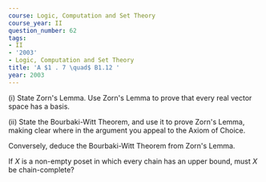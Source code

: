 ```yaml
---
course: Logic, Computation and Set Theory
course_year: II
question_number: 62
tags:
- II
- '2003'
- Logic, Computation and Set Theory
title: 'A $1 . 7 \quad$ B1.12 '
year: 2003
---
```



(i) State Zorn's Lemma. Use Zorn's Lemma to prove that every real vector space has a basis.

(ii) State the Bourbaki-Witt Theorem, and use it to prove Zorn's Lemma, making clear where in the argument you appeal to the Axiom of Choice.

Conversely, deduce the Bourbaki-Witt Theorem from Zorn's Lemma.

If $X$ is a non-empty poset in which every chain has an upper bound, must $X$ be chain-complete?
